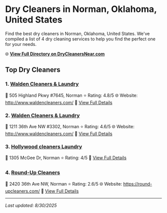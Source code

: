 # Dry Cleaners in Norman, Oklahoma, United States

Find the best dry cleaners in Norman, Oklahoma, United States. We've compiled a list of 4 dry cleaning services to help you find the perfect one for your needs.

🌐 **[View Full Directory on DryCleanersNear.com](https://drycleanersnear.com/city/US/Oklahoma/Norman)**

## Top Dry Cleaners

### 1. [Walden Cleaners & Laundry](https://drycleanersnear.com/dryCleaner/687d9f2e7c4eddf67e47e89c/walden-cleaners-laundry)
📍 505 Highland Pkwy #7645, Norman
⭐ Rating: 4.8/5
🌐 Website: http://www.waldencleaners.com/
🔗 [View Full Details](https://drycleanersnear.com/dryCleaner/687d9f2e7c4eddf67e47e89c/walden-cleaners-laundry)

### 2. [Walden Cleaners & Laundry](https://drycleanersnear.com/dryCleaner/687d9f317c4eddf67e47e912/walden-cleaners-laundry)
📍 1211 36th Ave NW #3302, Norman
⭐ Rating: 4.6/5
🌐 Website: http://www.waldencleaners.com/
🔗 [View Full Details](https://drycleanersnear.com/dryCleaner/687d9f317c4eddf67e47e912/walden-cleaners-laundry)

### 3. [Hollywood cleaners Laundry](https://drycleanersnear.com/dryCleaner/687d9f407c4eddf67e47eae8/hollywood-cleaners-laundry)
📍 1305 McGee Dr, Norman
⭐ Rating: 4/5
🔗 [View Full Details](https://drycleanersnear.com/dryCleaner/687d9f407c4eddf67e47eae8/hollywood-cleaners-laundry)

### 4. [Round-Up Cleaners](https://drycleanersnear.com/dryCleaner/687d9fdc7c4eddf67e47efd4/round-up-cleaners)
📍 2420 36th Ave NW, Norman
⭐ Rating: 2.6/5
🌐 Website: https://round-upcleaners.com/
🔗 [View Full Details](https://drycleanersnear.com/dryCleaner/687d9fdc7c4eddf67e47efd4/round-up-cleaners)


---

*Last updated: 8/30/2025*
